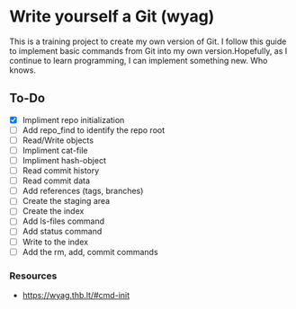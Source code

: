 # Write yourself a Git (wyag)
This is a training project to create my own version of Git. I follow this guide to implement basic commands from Git into my own version.Hopefully, as I continue to learn programming, I can implement something new. Who knows.

## To-Do
- [x] Impliment repo initialization
- [ ] Add repo_find to identify the repo root
- [ ] Read/Write objects
- [ ] Impliment cat-file
- [ ] Impliment hash-object
- [ ] Read commit history
- [ ] Read commit data
- [ ] Add references (tags, branches)
- [ ] Create the staging area
- [ ] Create the index
- [ ] Add ls-files command
- [ ] Add status command
- [ ] Write to the index
- [ ] Add the rm, add, commit commands

### Resources
* https://wyag.thb.lt/#cmd-init
